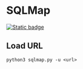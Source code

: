# SQLMap 

[![Static badge](https://img.shields.io/badge/SQL-SQLMap-yellow)](https://github.com/sqlmapproject/sqlmap)

## Load URL
```
python3 sqlmap.py -u <url>
```
